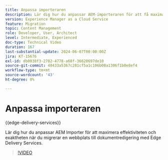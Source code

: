 ```yaml
---
title: Anpassa importeraren
description: Lär dig hur du anpassar AEM-importeraren för att få maximala resultat vid webbplatsmigrering.
version: Experience Manager as a Cloud Service
feature: Migration
topic: Content Management
role: Developer, User, Architect
level: Intermediate, Experienced
doc-type: Technical Video
duration: 167
last-substantial-update: 2024-06-07T00:00:00Z
jira: KT-15676
exl-id: db0038f3-2782-4778-a68f-36620697de10
source-git-commit: 48433a5367c281cf5a1c106b08a1306f1b0e8ef4
workflow-type: tm+mt
source-wordcount: '43'
ht-degree: 0%

---
```


# Anpassa importeraren

{{edge-delivery-services}}

Lär dig hur du anpassar AEM Importer för att maximera effektiviteten och exaktheten när du migrerar en webbplats till dokumentredigering med Edge Delivery Services.

>[!VIDEO](https://video.tv.adobe.com/v/3429596/?learn=on)
